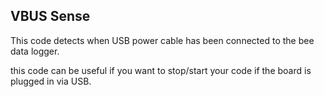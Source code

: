 ## VBUS Sense

This code detects when USB power cable has been connected to the bee data logger.

this code can be useful if you want to stop/start your code if the board is plugged in via USB.